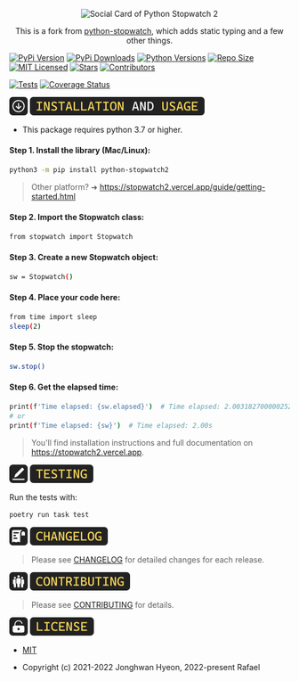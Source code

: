 <!-- ================ SOCIAL CARD ================= -->

<p align="center"><img src="https://stopwatch2.vercel.app/social.png" alt="Social Card of Python Stopwatch 2"></p>

<!-- ================= TITLE/DESC ================= -->

<p align="center">This is a fork from <a href="https://pypi.org/project/python-stopwatch/">python-stopwatch</a>, which adds static typing and a few other things.
</p>

<!-- =================== BADGES =================== -->

[![PyPi Version](https://img.shields.io/pypi/v/python-stopwatch2?&style=for-the-badge)](https://pypi.org/project/python-stopwatch2)
[![PyPi Downloads](https://img.shields.io/pypi/dm/python-stopwatch2?style=for-the-badge)](https://pypistats.org/packages/python-stopwatch2)
[![Python Versions](https://img.shields.io/pypi/pyversions/python-stopwatch2?&style=for-the-badge)](https://www.python.org)
[![Repo Size](https://img.shields.io/github/repo-size/devRMA/python-stopwatch2?&style=for-the-badge)](https://github.com/devRMA/python-stopwatch2)
[![MIT Licensed](https://img.shields.io/github/license/devRMA/python-stopwatch2?&style=for-the-badge)](https://github.com/devRMA/python-stopwatch2/blob/main/LICENSE)
[![Stars](https://img.shields.io/github/stars/devRMA/python-stopwatch2?&style=for-the-badge)](https://github.com/devRMA/python-stopwatch2/stargazers)
[![Contributors](https://img.shields.io/github/contributors/devRMA/python-stopwatch2?&style=for-the-badge)](https://github.com/devRMA/python-stopwatch2/graphs/contributors)


[![Tests](https://github.com/devRMA/python-stopwatch2/actions/workflows/tests.yml/badge.svg?branch=main)](https://github.com/devRMA/python-stopwatch2/actions/workflows/tests.yml)
[![Coverage Status](https://coveralls.io/repos/github/devRMA/python-stopwatch2/badge.svg?&style=for-the-badge)](https://coveralls.io/github/devRMA/python-stopwatch2)

<!-- ========== INSTALLATION AND TESTING ========== -->
<!-- INSTALLATION -->
<img src="https://github.com/Harlocks/design/blob/main/assets/inkscape/banners/InstallationTitle.png?raw=true">

- This package requires python 3.7 or higher.
#### **Step 1**. Install the library (Mac/Linux):
```sh
python3 -m pip install python-stopwatch2
```
> Other platform? ➜ https://stopwatch2.vercel.app/guide/getting-started.html
#### **Step 2**. Import the Stopwatch class:
```sh
from stopwatch import Stopwatch
```
#### **Step 3**. Create a new Stopwatch object:
```sh
sw = Stopwatch()
```
#### **Step 4**. Place your code here:
```sh
from time import sleep
sleep(2)
```
#### **Step 5**. Stop the stopwatch:
```sh
sw.stop()
```
#### **Step 6**. Get the elapsed time:
```sh
print(f'Time elapsed: {sw.elapsed}')  # Time elapsed: 2.0031827000002522
# or
print(f'Time elapsed: {sw}')  # Time elapsed: 2.00s
```

> You'll find installation instructions and full documentation on https://stopwatch2.vercel.app.
<!-- TESTING -->
<img src="https://github.com/Harlocks/design/blob/main/assets/inkscape/banners/TestingTitle.png?raw=true">

Run the tests with:

```bash
poetry run task test
```

<!-- =========== CHANGELOG, CONTRIBUTING AND LICENSE ============ -->
<!-- CHANGELOG -->
<img src="https://github.com/Harlocks/design/blob/main/assets/inkscape/banners/ChangelogTitle.png?raw=true">

> Please see [CHANGELOG](CHANGELOG.md) for detailed changes for each release.

<!-- CONTRIBUTING -->
<img src="https://github.com/Harlocks/design/blob/main/assets/inkscape/banners/ContributingTitle.png?raw=true">

> Please see [CONTRIBUTING](.github/CONTRIBUTING.md) for details.

<!-- LICENSE -->
<img src="https://github.com/Harlocks/design/blob/main/assets/inkscape/banners/LicenseTitle.png?raw=true">

- [MIT](https://opensource.org/licenses/MIT)

- Copyright (c) 2021-2022 Jonghwan Hyeon, 2022-present Rafael
